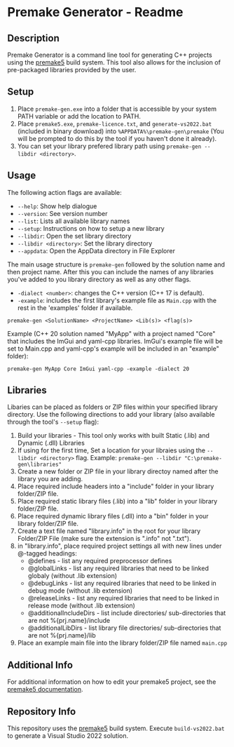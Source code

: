 # Premake Generator - Readme

## Description

Premake Generator is a command line tool for generating C++ projects using the [premake5](https://premake.github.io/) build system. This tool also allows for the inclusion of pre-packaged libraries provided by the user.

## Setup
1. Place `premake-gen.exe` into a folder that is accessible by your system PATH variable or add the location to PATH.
2. Place `premake5.exe`, `premake-licence.txt`, and `generate-vs2022.bat` (included in binary download) into `%APPDATA%\premake-gen\premake` (You will be prompted to do this by the tool if you haven't done it already).
3. You can set your library prefered library path using `premake-gen --libdir <directory>`.

## Usage

The following action flags are available:
- `--help`: Show help dialogue
- `--version`: See version number
- `--list`: Lists all available library names
- `--setup`: Instructions on how to setup a new library
- `--libdir`: Open the set library directory
- `--libdir <directory>`: Set the library directory
- `--appdata`: Open the AppData directory in File Explorer

The main usage structure is `premake-gen` followed by the solution name and then project name. After this you can include the names of any libraries you've added to you library directory as well as any other flags.

- `-dialect <number>`: changes the C++ version (C++ 17 is default).
- `-example`: includes the first library's example file as `Main.cpp` with the rest in the 'examples' folder if available.

`premake-gen <SolutionName> <ProjectName> <Lib(s)> <flag(s)>`

Example (C++ 20 solution named "MyApp" with a project named "Core" that includes the ImGui and yaml-cpp libraries. ImGui's example file will be set to Main.cpp and yaml-cpp's example will be included in an "example" folder):

`premake-gen MyApp Core ImGui yaml-cpp -example -dialect 20`

## Libraries

Libaries can be placed as folders or ZIP files within your specified library directory. Use the following directions to add your library (also available through the tool's `--setup` flag):

1. Build your libraries - This tool only works with built Static (.lib) and Dynamic (.dll) Libraries
2. If using for the first time, Set a location for your  libraies using the  `--libdir <directory>` flag. Example: `premake-gen --libdir "C:\premake-gen\libraries"`
3. Create a new folder or ZIP file in your library directoy named after the library you are adding.
3. Place required include headers into a "include" folder in your library folder/ZIP file.
4. Place required static library files (.lib) into a "lib" folder in your library folder/ZIP file.
5. Place required dynamic library files (.dll) into a "bin" folder in your library folder/ZIP file.
6. Create a text file named "library.info" in the root for your library Folder/ZIP File (make sure the extension is ".info" not ".txt").
7. in "library.info", place required project settings all with new lines under @-tagged headings:
    - @defines - list any required preprocessor defines
    - @globalLinks - list any required libraries that need to be linked globaly (without .lib extension)
    - @debugLinks - list any required libraries that need to be linked in debug mode (without .lib extension)
    - @releaseLinks - list any required libraries that need to be linked in release mode (without .lib extension)
    - @additionalIncludeDirs - list include directories/ sub-directories that are not %{prj.name}/include
    - @additionalLibDirs - list library file directories/ sub-directories that are not %{prj.name}/lib
8. Place an example main file into the library folder/ZIP file named `main.cpp`

## Additional Info

For additional information on how to edit your premake5 project, see the [premake5 documentation](https://premake.github.io/docs/).

## Repository Info

This repository uses the [premake5](https://premake.github.io/) build system. Execute `build-vs2022.bat` to generate a Visual Studio 2022 solution.
